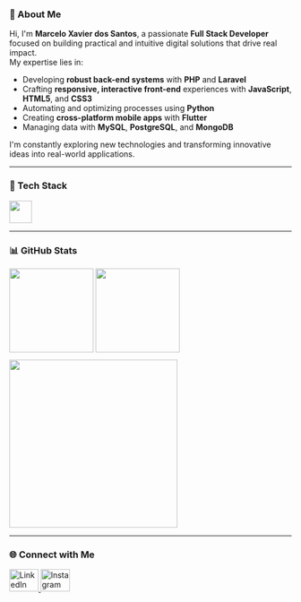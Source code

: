 ### 👋 About Me

Hi, I'm **Marcelo Xavier dos Santos**, a passionate **Full Stack Developer** focused on building practical and intuitive digital solutions that drive real impact.  
My expertise lies in:

- Developing **robust back-end systems** with **PHP** and **Laravel**  
- Crafting **responsive, interactive front-end** experiences with **JavaScript**, **HTML5**, and **CSS3**  
- Automating and optimizing processes using **Python**  
- Creating **cross-platform mobile apps** with **Flutter**  
- Managing data with **MySQL**, **PostgreSQL**, and **MongoDB**  

I'm constantly exploring new technologies and transforming innovative ideas into real-world applications.

---

### 🧠 Tech Stack

<div align="left">
  <img src="https://skillicons.dev/icons?i=php,laravel,js,html,css,py,flutter,mysql,postgres,mongodb,aws,docker,figma" height="40" />
</div>

---

### 📊 GitHub Stats

<div align="left">
  <img src="https://github-readme-stats.vercel.app/api?username=devmxs-code&show_icons=true&count_private=true&theme=gruvbox_light&hide_border=false" height="150" />
  <img src="https://github-readme-stats.vercel.app/api/top-langs/?username=devmxs-code&layout=compact&langs_count=6&theme=gruvbox_light&hide_border=false" height="150" />
</div>

<div align="left" style="margin-top: 10px;">
  <img src="https://github-readme-activity-graph.vercel.app/graph?username=devmxs-code&radius=16&theme=gruvbox&area=true&hide_border=true" height="300" />
</div>

---

### 🌐 Connect with Me

<div align="left">
  <a href="https://www.linkedin.com/in/marcelo-xavier-94383b186/" target="_blank">
    <img src="https://raw.githubusercontent.com/maurodesouza/profile-readme-generator/master/src/assets/icons/social/linkedin/default.svg" width="52" height="40" alt="LinkedIn logo" />
  </a>
  <a href="https://www.instagram.com/marceloxavier.dev" target="_blank">
    <img src="https://raw.githubusercontent.com/maurodesouza/profile-readme-generator/master/src/assets/icons/social/instagram/default.svg" width="52" height="40" alt="Instagram logo" />
  </a>
</div>
